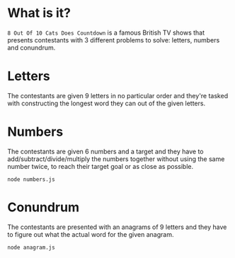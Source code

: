 # What is it?
`8 Out Of 10 Cats Does Countdown` is a famous British TV shows that presents contestants with 3 different problems to solve: letters, numbers and conundrum.

# Letters
The contestants are given 9 letters in no particular order and they're tasked with constructing the longest word they can out of the given letters.

# Numbers
The contestants are given 6 numbers and a target and they have to add/subtract/divide/multiply the numbers together without using the same number twice, to reach their target goal or as close as possible.
```
node numbers.js
```

# Conundrum
The contestants are presented with an anagrams of 9 letters and they have to figure out what the actual word for the given anagram.
```
node anagram.js
```
